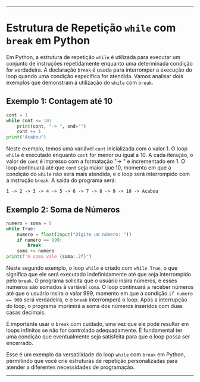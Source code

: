 
---

# Estrutura de Repetição `while` com `break` em Python

Em Python, a estrutura de repetição `while` é utilizada para executar um conjunto de instruções repetidamente enquanto uma determinada condição for verdadeira. A declaração `break` é usada para interromper a execução do loop quando uma condição específica for atendida. Vamos analisar dois exemplos que demonstram a utilização do `while` com `break`.

## Exemplo 1: Contagem até 10

```python
cont = 1
while cont <= 10:
    print(cont, "-> ", end="")
    cont += 1
print("Acabou")
```

Neste exemplo, temos uma variável `cont` inicializada com o valor 1. O loop `while` é executado enquanto `cont` for menor ou igual a 10. A cada iteração, o valor de `cont` é impresso com a formatação "-> " e incrementado em 1. O loop continuará até que `cont` seja maior que 10, momento em que a condição do `while` não será mais atendida, e o loop será interrompido com a instrução `break`. A saída do programa será:

```
1 -> 2 -> 3 -> 4 -> 5 -> 6 -> 7 -> 8 -> 9 -> 10 -> Acabou
```

## Exemplo 2: Soma de Números

```python
numero = soma = 0
while True:
    numero = float(input("Digite um número: "))
    if numero == 999:
        break
    soma += numero
print(f"A soma vale {soma:.2f}")
```

Neste segundo exemplo, o loop `while` é criado com `while True`, o que significa que ele será executado indefinidamente até que seja interrompido pelo `break`. O programa solicita que o usuário insira números, e esses números são somados à variável `soma`. O loop continuará a receber números até que o usuário insira o valor 999, momento em que a condição `if numero == 999` será verdadeira, e o `break` interromperá o loop. Após a interrupção do loop, o programa imprimirá a soma dos números inseridos com duas casas decimais.

É importante usar o `break` com cuidado, uma vez que ele pode resultar em loops infinitos se não for controlado adequadamente. É fundamental ter uma condição que eventualmente seja satisfeita para que o loop possa ser encerrado.

Esse é um exemplo da versatilidade do loop `while` com `break` em Python, permitindo que você crie estruturas de repetição personalizadas para atender a diferentes necessidades de programação.

---
